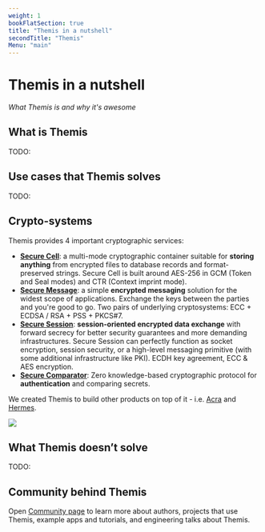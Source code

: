 ```yaml
---
weight: 1
bookFlatSection: true
title: "Themis in a nutshell"
secondTitle: "Themis"
Menu: "main"
---
```


# Themis in a nutshell

_What Themis is and why it's awesome_


## What is Themis

TODO:


## Use cases that Themis solves

TODO:



## Crypto-systems

Themis provides 4 important cryptographic services:

* **[Secure Cell](/themis/crypto-theory/crypto-systems/secure-cell/)**: a multi-mode cryptographic container suitable for **storing anything** from encrypted files to database records and format-preserved strings. Secure Cell is built around AES-256 in GCM (Token and Seal modes) and CTR (Context imprint mode).
* **[Secure Message](/themis/crypto-theory/crypto-systems/secure-message/)**: a simple **encrypted messaging** solution for the widest scope of applications. Exchange the keys between the parties and you're good to go. Two pairs of underlying cryptosystems: ECC + ECDSA / RSA + PSS + PKCS#7.
* **[Secure Session](/themis/crypto-theory/crypto-systems/secure-session/)**: **session-oriented encrypted data exchange** with forward secrecy for better security guarantees and more demanding infrastructures. Secure Session can perfectly function as socket encryption, session security, or a high-level messaging primitive (with some additional infrastructure like PKI). ECDH key agreement, ECC & AES encryption.
* **[Secure Comparator](/themis/crypto-theory/crypto-systems/secure-comparator/)**: Zero knowledge-based cryptographic protocol for **authentication** and comparing secrets.

We created Themis to build other products on top of it - i.e. [Acra](https://www.cossacklabs.com/acra/) and [Hermes](https://www.cossacklabs.com/hermes/).


![](/files/wiki/themis_cryptosystems.png)



## What Themis doesn’t solve

TODO:


## Community behind Themis

Open [Community page](/themis/community/) to learn more about authors, projects that use Themis, example apps and tutorials, and engineering talks about Themis.
